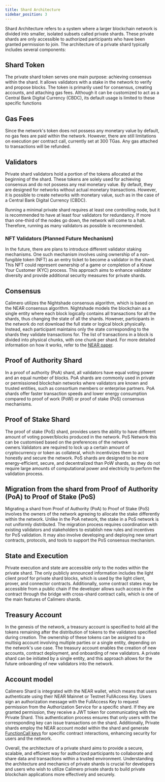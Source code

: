 ```yaml
---
title: Shard Architecture
sidebar_position: 3
---
```


Shard Architecture refers to a system where a larger blockchain network is divided into smaller, isolated subsets called private shards. These private shards are only accessible to authorized participants who have been granted permission to join. The architecture of a private shard typically includes several components:

## Shard Token

The private shard token serves one main purpose: achieving consensus within the shard. It allows validators with a stake in the network to verify and propose blocks. The token is primarily used for consensus, creating accounts, and attaching gas fees. Although it can be customized to act as a Central Bank Digital Currency (CBDC), its default usage is limited to these specific functions

## Gas Fees

Since the network's token does not possess any monetary value by default, no gas fees are paid within the network. However, there are still limitations on execution per contract call, currently set at 300 TGas. Any gas attached to transactions will be refunded.

## Validators

Private shard validators hold a portion of the tokens allocated at the beginning of the shard. These tokens are solely used for achieving consensus and do not possess any real monetary value. By default, they are designed for networks without actual monetary transactions. However, it is possible to create networks with monetary value, such as in the case of a Central Bank Digital Currency (CBDC).

Running a minimal private shard requires at least one controlling node, but it is recommended to have at least four validators for redundancy. If more than one-third of the nodes go down, the network will come to a halt. Therefore, running as many validators as possible is recommended.

### NFT Validators (Planned Future Mechanism)
In the future, there are plans to introduce different validator staking mechanisms. One such mechanism involves using ownership of a non-fungible token (NFT) as an entry ticket to become a validator in the shard. This NFT could represent ownership of a game or completion of a Know Your Customer (KYC) process. This approach aims to enhance validator diversity and provide additional security measures for private shards.

## Consensus

Calimero utilizes the Nightshade consensus algorithm, which is based on the NEAR consensus algorithm. Nightshade models the blockchain as a single entity where each block logically contains all transactions for all the shards, thus changing the state of all the shards. However, participants in the network do not download the full state or logical block physically. Instead, each participant maintains only the state corresponding to the shards they validate transactions for. The list of transactions in a block is divided into physical chunks, with one chunk per shard. For more detailed information on how it works, refer to the [NEAR paper](https://near.org/papers/nightshade/#nightshade).

## Proof of Authority Shard

In a proof of authority (PoA) shard, all validators have equal voting power and an equal number of blocks. PoA shards are commonly used in private or permissioned blockchain networks where validators are known and trusted entities, such as consortium members or enterprise partners. PoA shards offer faster transaction speeds and lower energy consumption compared to proof of work (PoW) or proof of stake (PoS) consensus mechanisms.

## Proof of Stake Shard

The proof of stake (PoS) shard, provides users the ability to have different amount of voting power/blocks produced in the network. PoS Network this can be customised based on the preferences of the network owners.Validators are required to lock up a certain amount of cryptocurrency or token as collateral, which incentivizes them to act honestly and secure the network. PoS shards are designed to be more energy-efficient, secure, and decentralized than PoW shards, as they do not require large amounts of computational power and electricity to perform the validation process. 

## Migration from the shard from Proof of Authority (PoA) to Proof of Stake (PoS)

Migrating a shard from Proof of Authority (PoA) to Proof of Stake (PoS) involves the owners of the network agreeing to allocate the stake differently within the network. Unlike in the PoA network, the stake in a PoS network is not uniformly distributed. The migration process requires coordination with existing validators and stakeholders to establish new rules and incentives for PoS validation. It may also involve developing and deploying new smart contracts, protocols, and tools to support the PoS consensus mechanism.

## State and Execution

Private execution and state are accessible only to the nodes within the private shard. The only publicly announced information includes the light client proof for private shard blocks, which is used by the light client, prover, and connector contracts. Additionally, some contract states may be accessible from a public chain if the developer allows such access in the contract through the bridge with cross-shard contract calls, which is one of the main features of Calimero shards.

## Treasury Account

In the genesis of the network, a treasury account is specified to hold all the tokens remaining after the distribution of tokens to the validators specified during creation. The ownership of these tokens can be assigned to a multisig account involving multiple parties or a single entity, depending on the network's use case. The treasury account enables the creation of new accounts, contract deployment, and onboarding of new validators. A private shard can be initiated by a single entity, and this approach allows for the future onboarding of new validators into the network.

## Account model

Calimero Shard is integrated with the NEAR wallet, which means that users authenticate using their NEAR Mainnet or Testnet FullAccess Key. Users sign an authorization message with the FullAccess Key to request permission from the Authorization Service for a specific shard. If they are granted permission, they receive a JWT token for communicating with the Private Shard. This authentication process ensures that only users with the corresponding key can issue transactions on the shard. Additionally, Private shards employ the NEAR account model within the shard and generate [FunctionCall keys](https://docs.near.org/concepts/basics/accounts/access-keys#function-call-keys) for specific contract interactions, enhancing security for users and the network.

Overall, the architecture of a private shard aims to provide a secure, scalable, and efficient way for authorized participants to collaborate and share data and transactions within a trusted environment. Understanding the architecture and mechanics of private shards is crucial for developers and users who wish to utilize Calimero private shards to build private blockchain applications more effectively and securely.
